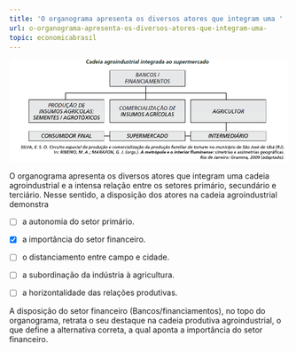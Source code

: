 ```yaml
---
title: 'O organograma apresenta os diversos atores que integram uma '
url: o-organograma-apresenta-os-diversos-atores-que-integram-uma-
topic: economicabrasil
---
```



![](043a9f7b-557f-075e-30f4-7b05724fb8a9.png)

O organograma apresenta os diversos atores que integram uma cadeia agroindustrial e a intensa relação entre os setores primário, secundário e terciário. Nesse sentido, a disposição dos atores na cadeia agroindustrial demonstra



- [ ] a autonomia do setor primário.
- [x] a importância do setor financeiro.
- [ ] o distanciamento entre campo e cidade.
- [ ] a subordinação da indústria à agricultura.
- [ ] a horizontalidade das relações produtivas.


A disposição do setor financeiro (Bancos/financiamentos), no topo do organograma, retrata o seu destaque na cadeia produtiva agroindustrial, o que define a alternativa correta, a qual aponta a importância do setor financeiro.
